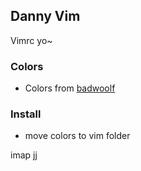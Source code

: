 ## Danny Vim
Vimrc yo~

### Colors
* Colors from [badwoolf](https://github.com/sjl/badwolf)

### Install
* move colors to vim folder

imap jj <Esc>

